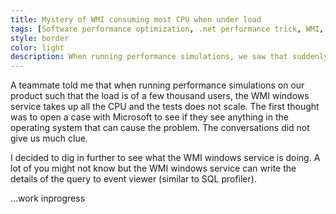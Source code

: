 ```yaml
---
title: Mystery of WMI consuming most CPU when under load
tags: [Software performance optimization, .net performance trick, WMI, high CPU]
style: border 
color: light 
description: When running performance simulations, we saw that suddenly WMI (Windows management instrumentation) was taking an unusually high amount of CPU. We initially thought that it is an environmental issue but it turned out to be an innocent-looking line in our code. Read the post to understand how we investigated the problem and reached to a fix. 
---
```


A teammate told me that when running performance simulations on our product such that the load is of a few thousand users, the WMI windows service takes up all the CPU and the tests does not scale. The first thought was to open a case with Microsoft to see if they see anything in the operating system that can cause the problem. The conversations did not give us much clue. 

I decided to dig in further to see what the WMI windows service is doing. A lot of you might not know but the WMI windows service can write the details of the query to event viewer (similar to SQL profiler). 

...work inprogress
